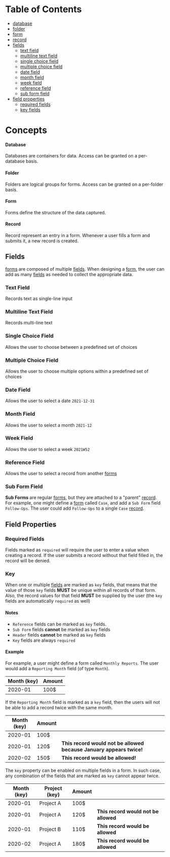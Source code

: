 # Table of Contents

- [database](#database)
- [folder](#folder)
- [form](#form)
- [record](#record)
- [fields](#field)
  - [text field](#text-field)
  - [multiline text field](#multiline-text-field)
  - [single choice field](#single-choice-field)
  - [multiple choice field](#multiple-choice-field)
  - [date field](#date-field)
  - [month field](#month-field)
  - [week field](#week-field)
  - [reference field](#reference-field)
  - [sub form field](#sub-form-field)
- [field properties](#field-properties)
  - [required fields](#required-fields) 
  - [key fields](#key)

# Concepts

#### Database

Databases are containers for data. Access can be granted on a per-database basis.

#### Folder

Folders are logical groups for forms. Access can be granted on a per-folder basis.

#### Form

Forms define the structure of the data captured.

#### Record

Record represent an entry in a form. Whenever a user fills a form and submits it, a new record is created.

## Fields

[forms](#form) are composed of multiple [fields](#fields). When designing a [form](#form), the user can add as
many [fields](#fields) as needed to collect the appropriate data.

### Text Field

Records text as single-line input

### Multiline Text Field

Records multi-line text

### Single Choice Field

Allows the user to choose between a predefined set of choices

### Multiple Choice Field

Allows the user to choose multiple options within a predefined set of choices

### Date Field

Allows the user to select a date `2021-12-31`

### Month Field

Allows the user to select a month `2021-12`

### Week Field

Allows the user to select a week `2021W52`

### Reference Field

Allows the user to select a record from another [forms](#form)

### Sub Form Field

**Sub Forms** are regular [forms](#form), but they are attached to a "parent" [record](#record). For example, one might
define a [form](#form) called `Case`, and add a `Sub Form` field `Follow-Ups`. The user could add `Follow-Ups` to a
single `Case` [record](#record).

## Field Properties

### Required Fields

Fields marked as `required` will require the user to enter a value when creating a record. If the user submits a record
without that field filled in, the record will be denied.

### Key

When one or multiple [fields](#fields) are marked as `key` fields, that means that the value of those
`key` fields **MUST** be unique within all records of that form. Also, the record values for that field
**MUST** be supplied by the user (the `key` fields are automatically `required` as well)

#### Notes

- `Reference` fields can be marked as `key` fields.
- `Sub Form` fields **cannot** be marked as `key` fields
- `Header` fields **cannot** be marked as `key` fields
- `Key` fields are always `required`

#### Example

For example, a user might define a form called `Monthly Reports`. The user would add a
`Reporting Month` field (of type `Month`).

| Month (key)  | Amount
---------------|-------
| 2020-01      | 100$

If the `Reporting Month` field is marked as a `key` field, then the users will not be able to add a record twice with
the same month.

| Month (key)  | Amount |   |
---------------|--------|---|
| 2020-01      | 100$   |
| 2020-01      | 120$   | **This record would not be allowed because January appears twice!**
| 2020-02      | 150$   | **This record would be allowed!**

The `key` property can be enabled on multiple fields in a form. In such case, any combination of the fields that are
marked as `key` cannot appear twice.

| Month (key)  | Project (key) | Amount |   |
---------------|---------------|--------|---|
| 2020-01      | Project A     | 100$   |
| 2020-01      | Project A     | 120$   | **This record would not be allowed**
| 2020-01      | Project B     | 110$   | **This record would be allowed**
| 2020-02      | Project A     | 180$   | **This record would be allowed**



